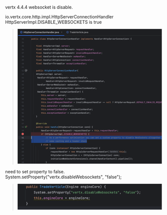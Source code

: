vertx 4.4.4 websocket is disable.

io.vertx.core.http.impl.HttpServerConnectionHandler
HttpServerImpl.DISABLE_WEBSOCKETS is true

> ![](img/ws.png) 

need to set property to false.
System.setProperty("vertx.disableWebsockets", "false");

> ![](img/ws_demo.png) 